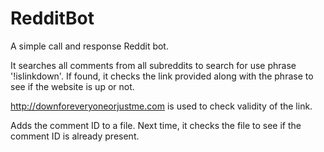 # RedditBot

A simple call and response Reddit bot. 

It searches all comments from all subreddits to search for use phrase '!islinkdown'. 
If found, it checks the link provided along with the phrase to see if the website is up or not. 

http://downforeveryoneorjustme.com is used to check validity of the link.

Adds the comment ID to a file. Next time, it checks the file to see if the comment ID is already present.
